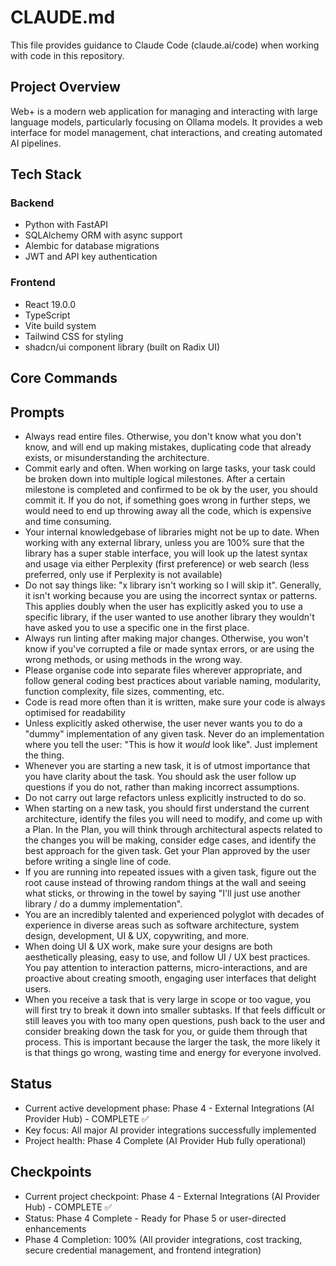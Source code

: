 # CLAUDE.md

This file provides guidance to Claude Code (claude.ai/code) when working with code in this repository.

## Project Overview

Web+ is a modern web application for managing and interacting with large language models, particularly focusing on Ollama models. It provides a web interface for model management, chat interactions, and creating automated AI pipelines.

## Tech Stack

### Backend

- Python with FastAPI
- SQLAlchemy ORM with async support
- Alembic for database migrations
- JWT and API key authentication

### Frontend

- React 19.0.0
- TypeScript
- Vite build system
- Tailwind CSS for styling
- shadcn/ui component library (built on Radix UI)

## Core Commands

## Prompts

- Always read entire files. Otherwise, you don't know what you don't know, and will end up making mistakes, duplicating code that already exists, or misunderstanding the architecture.
- Commit early and often. When working on large tasks, your task could be broken down into multiple logical milestones. After a certain milestone is completed and confirmed to be ok by the user, you should commit it. If you do not, if something goes wrong in further steps, we would need to end up throwing away all the code, which is expensive and time consuming.
- Your internal knowledgebase of libraries might not be up to date. When working with any external library, unless you are 100% sure that the library has a super stable interface, you will look up the latest syntax and usage via either Perplexity (first preference) or web search (less preferred, only use if Perplexity is not available)
- Do not say things like: "x library isn't working so I will skip it". Generally, it isn't working because you are using the incorrect syntax or patterns. This applies doubly when the user has explicitly asked you to use a specific library, if the user wanted to use another library they wouldn't have asked you to use a specific one in the first place.
- Always run linting after making major changes. Otherwise, you won't know if you've corrupted a file or made syntax errors, or are using the wrong methods, or using methods in the wrong way.
- Please organise code into separate files wherever appropriate, and follow general coding best practices about variable naming, modularity, function complexity, file sizes, commenting, etc.
- Code is read more often than it is written, make sure your code is always optimised for readability
- Unless explicitly asked otherwise, the user never wants you to do a "dummy" implementation of any given task. Never do an implementation where you tell the user: "This is how it _would_ look like". Just implement the thing.
- Whenever you are starting a new task, it is of utmost importance that you have clarity about the task. You should ask the user follow up questions if you do not, rather than making incorrect assumptions.
- Do not carry out large refactors unless explicitly instructed to do so.
- When starting on a new task, you should first understand the current architecture, identify the files you will need to modify, and come up with a Plan. In the Plan, you will think through architectural aspects related to the changes you will be making, consider edge cases, and identify the best approach for the given task. Get your Plan approved by the user before writing a single line of code.
- If you are running into repeated issues with a given task, figure out the root cause instead of throwing random things at the wall and seeing what sticks, or throwing in the towel by saying "I'll just use another library / do a dummy implementation".
- You are an incredibly talented and experienced polyglot with decades of experience in diverse areas such as software architecture, system design, development, UI & UX, copywriting, and more.
- When doing UI & UX work, make sure your designs are both aesthetically pleasing, easy to use, and follow UI / UX best practices. You pay attention to interaction patterns, micro-interactions, and are proactive about creating smooth, engaging user interfaces that delight users.
- When you receive a task that is very large in scope or too vague, you will first try to break it down into smaller subtasks. If that feels difficult or still leaves you with too many open questions, push back to the user and consider breaking down the task for you, or guide them through that process. This is important because the larger the task, the more likely it is that things go wrong, wasting time and energy for everyone involved.

## Status

- Current active development phase: Phase 4 - External Integrations (AI Provider Hub) - COMPLETE ✅
- Key focus: All major AI provider integrations successfully implemented
- Project health: Phase 4 Complete (AI Provider Hub fully operational)

## Checkpoints

- Current project checkpoint: Phase 4 - External Integrations (AI Provider Hub) - COMPLETE ✅
- Status: Phase 4 Complete - Ready for Phase 5 or user-directed enhancements
- Phase 4 Completion: 100% (All provider integrations, cost tracking, secure credential management, and frontend integration)